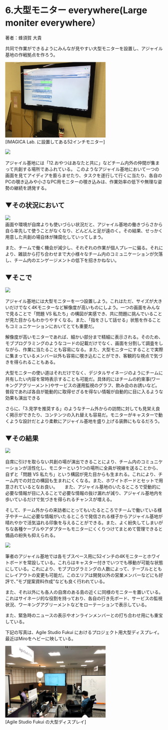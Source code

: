 # 6.大型モニター everywhere(Large moniter everywhere） 
著者：蜂須賀 大貴

共同で作業ができるようにみんなが見やすい大型モニターを設置し、アジャイル基地の作戦拠点を作ろう。 
  
<img src="https://github.com/kenjihiranabe/agile-base-patterns/blob/master/images/LargeMoniter.png" width="320px"><br>
[IMAGICA Lab. に設置してある52インチモニター]

<img src="https://user-images.githubusercontent.com/2367030/82320553-71f01300-9a0e-11ea-84cd-fccb8396900d.png"><br>

アジャイル基地には「12.おやつはあなたと共に」などチーム内外の仲間が集まって共創する場所であふれている。
このようなアジャイル基地において一つの画面を見てアイディアを膨らませたり、タスクを遂行して行くに当たり、各自のPCの覗き込みや小さなPC用モニターの覗き込みは、作業効率の低下や無理な姿勢の継続を誘発する。

## ▼その状況において  
<img src="https://user-images.githubusercontent.com/2367030/82320672-9f3cc100-9a0e-11ea-82dd-813a1c73f073.png"><br>
画面や環境が自席よりも使いづらい状況だと、アジャイル基地の働きづらさから自ら率先して使うことがなくなり、どんどんと足が遠のく。その結果、せっかく用意した共創の場自体が陳腐化していってしまう。

また、チームで働く機会が減少し、それぞれの作業が個人プレーに偏る。それにより、雑談から打ち合わせまで大小様々なチーム内のコミュニケーションが欠落し、チーム内のエンゲージメントの低下を招きかねない。

## ▼そこで  
<img src="https://user-images.githubusercontent.com/2367030/82320711-ad8add00-9a0e-11ea-9fc7-f68ee353d98f.png"><br>

アジャイル基地には大型モニターを一つ設置しよう。これはただ、サイズが大きいだけでなく4Kモニターなど解像度が高いものにしよう。一つの画面をみんなで見ることで「問題 VS 私たち」の構図が実感でき、共に問題に挑んでいることが見た目からもわかりやすくなる。また、「指をさして話せる」状態を作ることもコミュニケーションにおいてとても重要だ。

解像度が高いモニターであれば、細かい部分まで精細に表示される。そのため、モブプログラミングのようなコードの記載だけでなく、画面を分割して調査をしながら、作業に当たることも容易になる。また、大型モニターにすることで実際に集まっているメンバー以外も容易に覗き込むことができ、客観的な視点で気づきを得られることもある。

大型モニターの使い道はそれだけでなく、デジタルサイネージのようにチームに共有したい内容を常時表示することも可能だ。具体的にはチームの約束事(ワーキングアグリーメント)やサービスの運用監視のグラフ、飲み会のお誘いなど。普段であれば各自が能動的に取得せざるを得ない情報が自動的に目に入るような効果も演出できる

さらに、「3.見学を推奨する」のようなチーム外からの訪問に対しても見栄え良く掲示ができたり、コンテンツの入れ替えも容易だ。モニターがキャスターで動くような設計だとより柔軟にアジャイル基地を盛り上げる装飾にもなるだろう。

## ▼その結果  
<img src="https://user-images.githubusercontent.com/2367030/82320743-bbd8f900-9a0e-11ea-90a1-3b7b8355bd0d.png"><br>

自席に引けを取らない共創の場が演出できることにより、チーム内のコミュニケーションが活性化し、モニターという1つの場所に全員が視線を送ることから、自ずと「問題 VS 私たち」という構図が見た目からも生まれる。これにより、チーム内での対立の構図も生まれにくくなる。また、ホワイトボードとセットで用意されているとなお良い。
　
また、アジャイル基地のいたるところで受動的に必要な情報が目に入ることで必要な情報の抜け漏れが減り、アジャイル基地内を歩いているだけで気づきを得られるチャンスが増える。

そして、チーム外からの来訪者にとってもいたるところでチームで働いている様子やチームに必要な情報がいたるところで発信される様子からアジャイル基地が晴れやかで活気溢れる印象を与えることができる。また、よく紛失してしまいがちな各種ケーブルやアダプターもモニターにくくりつけてまとめて管理できると備品の紛失も抑えられる。

<img src="https://user-images.githubusercontent.com/2367030/82320784-cd220580-9a0e-11ea-8960-f772c00ff6db.png"><br>

筆者のアジャイル基地では各モブスペース用に52インチの4Kモニターとホワイトボードを常設している。これらはキャスター付きでいつでも移動が可能な状態にしている。これにより、モブプログラミングの人数によって、テーブルとともにレイアウトの変更も可能だ。このエリアは開発以外の営業メンバーなどにも好評で、”モブ提案資料作成”なども良く行われている。

また、それ以外にも各人の自席のある島の近くに同様のモニターを置いている。これはサイネージ的な役割を持っており、各自の行き先ボード、サービスの監視状況、ワーキングアグリーメントなどをローテーションで表示している。

また、緊急時のニュースの表示やオンラインメンバーとの打ち合わせ用にも重宝している。

下記の写真は、Agile Studio Fukui におけるプロジェクト用大型ディスプレイ。最近はMiroをヘビーに映している。

<img src="https://github.com/kenjihiranabe/agile-base-patterns/blob/master/images/Fukui.png" width="320px"><br>
[Agile Studio Fukui の大型ディスプレイ]